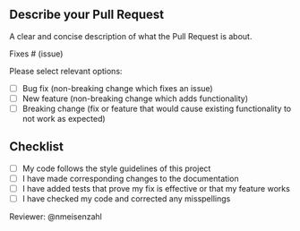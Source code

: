## Describe your Pull Request
A clear and concise description of what the Pull Request is about.

Fixes # (issue)

Please select relevant options:

- [ ] Bug fix (non-breaking change which fixes an issue)
- [ ] New feature (non-breaking change which adds functionality)
- [ ] Breaking change (fix or feature that would cause existing functionality to not work as expected)

## Checklist

- [ ] My code follows the style guidelines of this project
- [ ] I have made corresponding changes to the documentation
- [ ] I have added tests that prove my fix is effective or that my feature works
- [ ] I have checked my code and corrected any misspellings

Reviewer: @nmeisenzahl 
